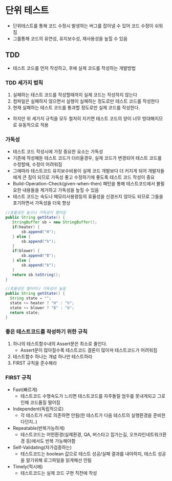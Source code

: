 # 단위 테스트
* 단위테스트를 통해 코드 수정시 발생하는 버그를 잡아낼 수 있어 코드 수정이 쉬워짐
* 그를통해 코드의 유연성, 유지보수성, 재사용성을 높힐 수 있음
## TDD
* 테스트 코드를 먼저 작성하고, 후에 실제 코드를 작성하는 개발방법
### TDD 세가지 법칙
1. 실패하는 테스트 코드를 작성할때까지 실제 코드는 작성하지 않는다
2. 컴파일은 실패하지 않으면서 실행이 실패하는 정도로만 테스트 코드를 작성한다
3. 현재 실패하는 테스트 코드를 통과할 정도로만 실제 코드를 작성한다.
* 하지만 위 세가지 규칙을 모두 철저히 지키면 테스트 코드의 양이 너무 방대해지므로 유동적으로 적용
### 가독성
* 테스트 코드 작성시에 가장 중요한 요소는 가독성
* 기존에 작성해둔 테스트 코드가 더러울경우, 실제 코드가 변경되어 테스트 코드를 수정할때, 수정이 어려워짐
* 그에따라 테스트코드 유지보수비용이 실제 코드 개발보다 더 커지게 되어 개발자들에게 큰 짐이 되므로 가독성 좋고 수정하기에 좋도록 테스트 코드 작성이 중요
* Build-Operation-Check(given-when-then) 패턴을 통해 테스트코드에서 불필요한 내용들을 제거하고 가독성을 높힐 수 있음
* 테스트 코드는 속도나 메모리사용량등의 효율성을 신경쓰지 않아도 되므로 그들을 포기하면서 가독성을 더욱 향상
```java
//효율성은 높으나 가독성이 떨어짐
public String getState() {
   StringBuffer sb = new StringBuffer(); 
   if(heater) {
	   sb.append("H"); 
   } else {
	   sb.append("h");
   }
   if(blower) {
	   sb.append("B"); 
   } else {
	   sb.append("b");
   }
   return sb.toString();
}

//효율성은 떨어지나 가독성이 높음
public String getState() {
  String state = "";
  state += heater ? "H" : "h"; 
  state += blower ? "B" : "b"; 
  return state;
}
```
### 좋은 테스트코드를 작성하기 위한 규칙
1. 하나의 테스트함수내의 Assert문은 최소로 줄인다.
   * Assert문이 많아질수록 테스트코드 결론이 많아져 테스트코드가 어려워짐
2. 테스트함수 하나는 개념 하나만 테스트하라
3. FIRST 규칙을 준수해라

### FIRST 규칙
* Fast(빠르게)
   * 테스트코드 수행속도가 느리면 테스트코드를 자주돌릴 엄두를 못내게되고 그로인해 코드품질 떨어짐
* Independent(독립적으로)
   * 각 테스트가 서로 의존하면 안됨(한 테스트가 다음 테스트의 실행환경을 준비한다던지..)
* Repeatable(반복가능하게)
   * 테스트코드는 어떤환경(실제환경, QA, 버스타고 집가는길, 오프라인네트워크환경 등)에서도 반복 가능해야함
* Self-Validating(자가검증하는)
   * 테스트코드는 boolean 값으로 테스트 성공/실패 결과를 내야하지, 테스트 성공을 알기위해 로그파일을 읽게해선 안됨
* Timely(적시에)
   * 테스트코드는 실제 코드 구현 직전에 작성
<!--stackedit_data:
eyJoaXN0b3J5IjpbMjg1NjAzMzEwLC0xMTI1NDIxMzk0XX0=
-->